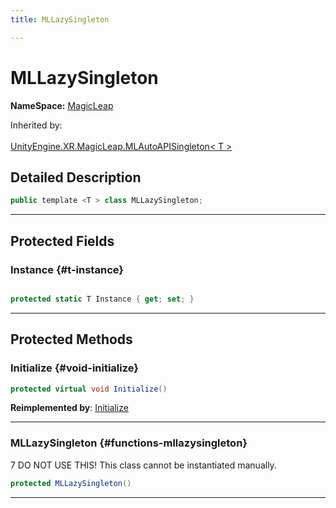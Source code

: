```yaml
---
title: MLLazySingleton

---
```


# MLLazySingleton



**NameSpace:** 
[MagicLeap](/versioned_docs/version-31-Aug-2023/unity-api/api/UnityEngine.XR.MagicLeap/UnityEngine.XR.MagicLeap.md) 





Inherited by: <br></br>[UnityEngine.XR.MagicLeap.MLAutoAPISingleton< T >](/versioned_docs/version-31-Aug-2023/unity-api/api/UnityEngine.XR.MagicLeap/UnityEngine.XR.MagicLeap.MLAutoAPISingleton.md)



## Detailed Description

```csharp
public template <T > class MLLazySingleton; 
```






-----------



## Protected Fields

### Instance {#t-instance}

```csharp

protected static T Instance { get; set; }

```






-----------

## Protected Methods

### Initialize {#void-initialize}

```csharp
protected virtual void Initialize()
```




**Reimplemented by**: [Initialize](/versioned_docs/version-31-Aug-2023/unity-api/api/UnityEngine.XR.MagicLeap/UnityEngine.XR.MagicLeap.MLAutoAPISingleton.md#sealed-override-void-initialize)



-----------

### MLLazySingleton {#functions-mllazysingleton}

7 DO NOT USE THIS! This class cannot be instantiated manually. 

```csharp
protected MLLazySingleton()
```






-----------



